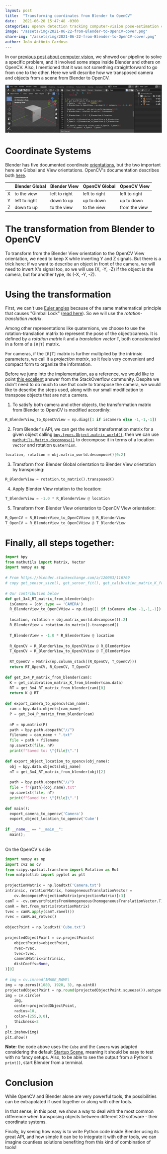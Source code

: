 ```yaml
---
layout: post
title:  "Transforming coordinates from Blender to OpenCV"
date:   2021-06-28 15:47:48 -0300
categories: opencv detection tracking computer-vision pose-estimation camera-estimation blender python
image: "/assets/img/2021-06-22-from-Blender-to-OpenCV-cover.png"
share-img: "/assets/img/2021-06-22-from-Blender-to-OpenCV-cover.png"
author: João Antônio Cardoso
---
```


In our [previous post about computer
vision](/2021-06-15-Ship-Position-Estimation-from-Video-Using-OpenCV/),
we showed our pipeline to solve a specific problem, and it involved
some steps inside Blender and others on OpenCV. Also, I mentioned that
it was not something straightforward to go from one to the other. Here
we will describe how we transposed camera and objects from a scene
from Blender to OpenCV.

![](/assets/img/2021-06-22-from-Blender-to-OpenCV.png)

# Coordinate Systems

Blender has five documented coordinate [orientations](https://docs.blender.org/manual/en/2.92/editors/3dview/controls/orientation.html), 
but the two important here are Global and View orientations. OpenCV's 
documentation describes both [here](https://docs.opencv.org/4.5.1/dc/d2c/tutorial_real_time_pose.html).

|    | Blender Global | Blender View  | OpenCV Global | OpenCV View   |
|:--:|:---------------|:--------------|:--------------|:--------------|
|  X | to the view    | left to right | left to right | left to right |
|  Y | left to right  | down to up    | up to down    | up to down    |
|  Z | down to up     | to the view   | to the view   | from the view |

# The transformation from Blender to OpenCV

To transform from the Blender View orientation to the OpenCV View orientation, 
we need to keep X while inverting Y and Z signals. But there is a trick here: 
if we want to describe an object in front of the camera, we will need to invert 
X's signal too, so we will use (X, -Y, -Z) if the object is the camera, 
but for another type, its (-X, -Y, -Z).

# Using the transformation
First, we can't use [Euler angles](https://en.wikipedia.org/wiki/Euler_angles) because of the same mathematical 
principle that causes "Gimbal Lock" ([read here](https://en.wikipedia.org/wiki/Gimbal_lock#Loss_of_a_degree_of_freedom_with_Euler_angles)).
So we will use the _rotation-translation matrix_.

Among other representations like quaternions, we choose to use the 
rotation-translation matrix to represent the pose of the object/camera. It is 
defined by a *rotation matrix* `R` and a *translation vector* `T`, both 
concatenated in a form of a `[R|T]` matrix. 

For cameras, if the `[R|T]` matrix is further multiplied by the intrinsic 
parameters, we call it a _projection matrix_, so it feels very convenient and
compact form to organize the information.

Before we jump into the implementation, as a reference, we would like to point 
[this excellent](https://blender.stackexchange.com/a/120063/116769)
answer from the StackOverflow community. Despite we didn't need to do much to 
use that code to transpose the camera, we would like to describe the steps used,
along with our small modification to transpose objects that are not a camera.

1. To satisfy both camera and other objects, the transformation matrix from 
Blender to OpenCV is modified accordinly:  
```python
R_BlenderView_to_OpenCVView = np.diag([1 if isCamera else -1,-1,-1])
```

2. From Blender's API, we can get the world transformation matrix for a given 
object calling [`bpy.types.Object.matrix_world()`](https://docs.blender.org/api/current/bpy.types.Object.html#bpy.types.Object.matrix_world),
then we can use [`mathutils.Matrix.decompose()`](https://docs.blender.org/api/current/mathutils.html?highlight=decompose#mathutils.Matrix.decompose) 
to decompose it in terms of a location `Vector` and rotation `Quaternion`.   
```python
location, rotation = obj.matrix_world.decompose()[0:2]
```

3. Transform from Blender Global orientation to Blender View orientation by 
transposing:  
```python
R_BlenderView = rotation.to_matrix().transposed()
```

4. Apply Blender View rotation to the location:   
```python
T_BlenderView = -1.0 * R_BlenderView @ location
```

5. Transform from Blender View orientation to OpenCV View orientation:   
```python
R_OpenCV = R_BlenderView_to_OpenCVView @ R_BlenderView
T_OpenCV = R_BlenderView_to_OpenCVView @ T_BlenderView
```

# Finally, all steps together:

```python
import bpy
from mathutils import Matrix, Vector
import numpy as np

# From https://blender.stackexchange.com/a/120063/116769
# copy get_sensor_size(), get_sensor_fit(), get_calibration_matrix_K_from_blender()

# Our contribution below
def get_3x4_RT_matrix_from_blender(obj):
  isCamera = (obj.type == 'CAMERA')
  R_BlenderView_to_OpenCVView = np.diag([1 if isCamera else -1,-1,-1])

  location, rotation = obj.matrix_world.decompose()[:2]
  R_BlenderView = rotation.to_matrix().transposed()

  T_BlenderView = -1.0 * R_BlenderView @ location

  R_OpenCV = R_BlenderView_to_OpenCVView @ R_BlenderView
  T_OpenCV = R_BlenderView_to_OpenCVView @ T_BlenderView
  
  RT_OpenCV = Matrix(np.column_stack((R_OpenCV, T_OpenCV)))
  return RT_OpenCV, R_OpenCV, T_OpenCV

def get_3x4_P_matrix_from_blender(cam):
  K = get_calibration_matrix_K_from_blender(cam.data)
  RT = get_3x4_RT_matrix_from_blender(cam)[0]
  return K @ RT

def export_camera_to_opencv(cam_name):
  cam = bpy.data.objects[cam_name]
  P = get_3x4_P_matrix_from_blender(cam)

  nP = np.matrix(P)
  path = bpy.path.abspath("//")
  filename = cam_name + ".txt"
  file = path + filename
  np.savetxt(file, nP)
  print(f"Saved to: \"{file}\".")

def export_object_location_to_opencv(obj_name):
  obj = bpy.data.objects[obj_name]
  nT = get_3x4_RT_matrix_from_blender(obj)[2]

  path = bpy.path.abspath("//")
  file = f"{path}{obj.name}.txt"
  np.savetxt(file, nT)
  print(f"Saved to: \"{file}\".")

def main():
  export_camera_to_opencv('Camera')
  export_object_location_to_opencv('Cube')
    
if __name__ == "__main__":
  main();
  
```

On the OpenCV's side

```python
import numpy as np
import cv2 as cv
from scipy.spatial.transform import Rotation as Rot
from matplotlib import pyplot as plt

projectionMatrix = np.loadtxt('Camera.txt')
intrinsic, rotationMatrix, homogeneousTranslationVector = 
    cv.decomposeProjectionMatrix(projectionMatrix)[:3]
camT = -cv.convertPointsFromHomogeneous(homogeneousTranslationVector.T)
camR = Rot.from_matrix(rotationMatrix)
tvec = camR.apply(camT.ravel())
rvec = camR.as_rotvec()

objectPoint = np.loadtxt('Cube.txt')

projectedObjectPoint = cv.projectPoints(
    objectPoints=objectPoint,
    rvec=rvec,
    tvec=tvec,
    cameraMatrix=intrinsic,
    distCoeffs=None,
)[0]

# img = cv.imread(IMAGE_NAME)
img = np.zeros((1080, 1920, 3), np.uint8)
projectedObjectPoint = np.round(projectedObjectPoint.squeeze()).astype(int)
img = cv.circle(
    img, 
    center=projectedObjectPoint, 
    radius=10, 
    color=(255,0,0), 
    thickness=2
)
plt.imshow(img)
plt.show()

```

**Note:** the code above uses the `Cube` and the `Camera` was adapted 
considering the default [Startup Scene](https://docs.blender.org/manual/en/latest/editors/3dview/startup_scene.html),
meaning it should be easy to test with no fancy setups. Also, to be able to see 
the output from a Python's `print()`, start Blender from a terminal.

# Conclusion

While OpenCV and Blender alone are very powerful tools, the possibilities can
be extrapolated if used together or along with other tools.

In that sense, in this post, we show a way to deal with the most common 
difference when transposing objects between different 3D software - their 
coordinate systems. 

Finally, by seeing how easy is to write Python code inside Blender using its 
great API, and how simple it can be to integrate it with other tools, we can 
imagine countless solutions benefiting from this kind of combination of 
tools!
